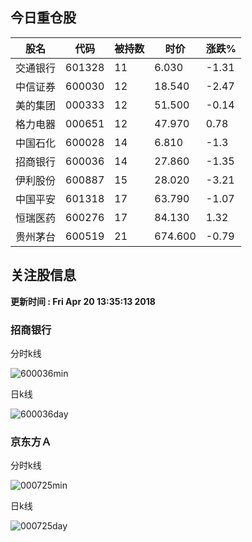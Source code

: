 
## 今日重仓股 

|股名|代码|被持数|时价|涨跌%|
|---|---|---|---|---|
|交通银行|601328|11|6.030|-1.31|
|中信证券|600030|12|18.540|-2.47|
|美的集团|000333|12|51.500|-0.14|
|格力电器|000651|12|47.970|0.78|
|中国石化|600028|14|6.810|-1.3|
|招商银行|600036|14|27.860|-1.35|
|伊利股份|600887|15|28.020|-3.21|
|中国平安|601318|17|63.790|-1.07|
|恒瑞医药|600276|17|84.130|1.32|
|贵州茅台|600519|21|674.600|-0.79|

## 关注股信息
**更新时间 : Fri Apr 20 13:35:13 2018**
### 招商银行 
分时k线

![600036min](http://image.sinajs.cn/newchart/min/n/sh600036.gif)

日k线

![600036day](http://image.sinajs.cn/newchart/daily/n/sh600036.gif)

### 京东方Ａ 
分时k线

![000725min](http://image.sinajs.cn/newchart/min/n/sz000725.gif)

日k线

![000725day](http://image.sinajs.cn/newchart/daily/n/sz000725.gif)
